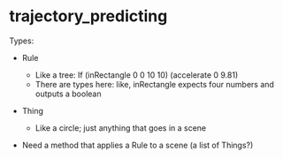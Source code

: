 # trajectory_predicting

Types:

- Rule
  - Like a tree: If (inRectangle 0 0 10 10) (accelerate 0 9.81)
  - There are types here: like, inRectangle expects four numbers and outputs a boolean

- Thing
  - Like a circle; just anything that goes in a scene
 
- Need a method that applies a Rule to a scene (a list of Things?)
